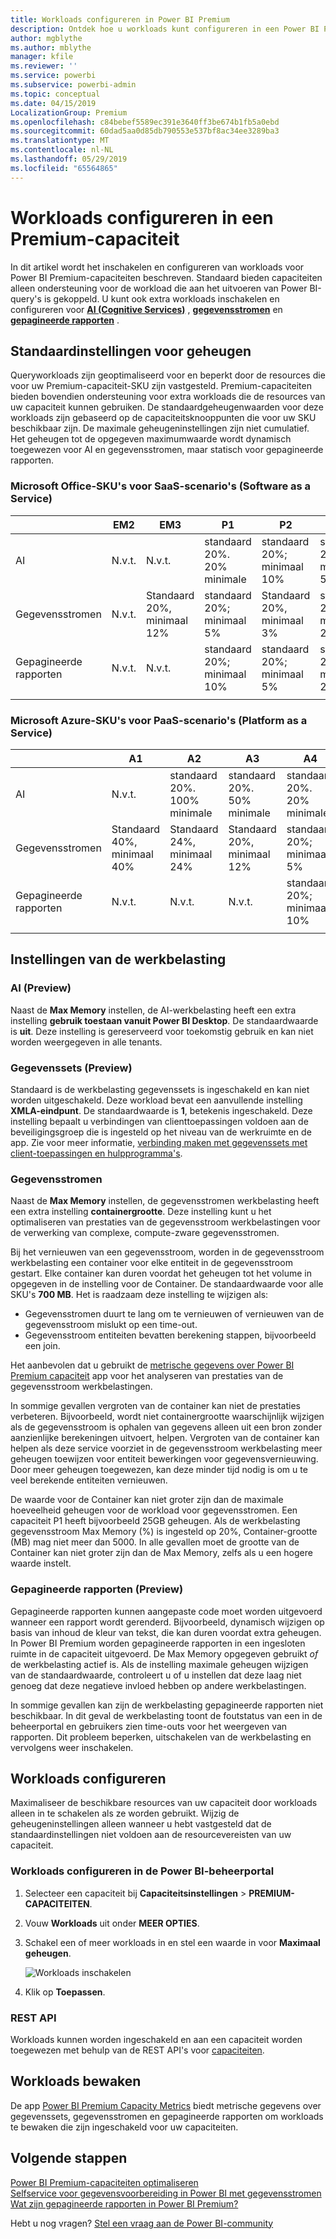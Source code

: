 ```yaml
---
title: Workloads configureren in Power BI Premium
description: Ontdek hoe u workloads kunt configureren in een Power BI Premium-capaciteit.
author: mgblythe
ms.author: mblythe
manager: kfile
ms.reviewer: ''
ms.service: powerbi
ms.subservice: powerbi-admin
ms.topic: conceptual
ms.date: 04/15/2019
LocalizationGroup: Premium
ms.openlocfilehash: c84bebef5589ec391e3640ff3be674b1fb5a0ebd
ms.sourcegitcommit: 60dad5aa0d85db790553e537bf8ac34ee3289ba3
ms.translationtype: MT
ms.contentlocale: nl-NL
ms.lasthandoff: 05/29/2019
ms.locfileid: "65564865"
---
```

# <a name="configure-workloads-in-a-premium-capacity"></a>Workloads configureren in een Premium-capaciteit

In dit artikel wordt het inschakelen en configureren van workloads voor Power BI Premium-capaciteiten beschreven. Standaard bieden capaciteiten alleen ondersteuning voor de workload die aan het uitvoeren van Power BI-query's is gekoppeld. U kunt ook extra workloads inschakelen en configureren voor **[AI (Cognitive Services)](service-cognitive-services.md)** , **[gegevensstromen](service-dataflows-overview.md#dataflow-capabilities-on-power-bi-premium)** en **[gepagineerde rapporten](paginated-reports-save-to-power-bi-service.md)** .

## <a name="default-memory-settings"></a>Standaardinstellingen voor geheugen

Queryworkloads zijn geoptimaliseerd voor en beperkt door de resources die voor uw Premium-capaciteit-SKU zijn vastgesteld. Premium-capaciteiten bieden bovendien ondersteuning voor extra workloads die de resources van uw capaciteit kunnen gebruiken. De standaardgeheugenwaarden voor deze workloads zijn gebaseerd op de capaciteitsknooppunten die voor uw SKU beschikbaar zijn. De maximale geheugeninstellingen zijn niet cumulatief. Het geheugen tot de opgegeven maximumwaarde wordt dynamisch toegewezen voor AI en gegevensstromen, maar statisch voor gepagineerde rapporten. 

### <a name="microsoft-office-skus-for-software-as-a-service-saas-scenarios"></a>Microsoft Office-SKU's voor SaaS-scenario's (Software as a Service)

|                     | EM2                      | EM3                       | P1                      | P2                       | P3                       |
|---------------------|--------------------------|--------------------------|-------------------------|--------------------------|--------------------------|
| AI | N.v.t. | N.v.t. | standaard 20%. 20% minimale | standaard 20%; minimaal 10% | standaard 20%; minimaal 5% |
| Gegevensstromen | N.v.t. |Standaard 20%, minimaal 12%  | standaard 20%; minimaal 5%  | Standaard 20%, minimaal 3% | standaard 20%; minimaal 2%  |
| Gepagineerde rapporten | N.v.t. |N.v.t. | standaard 20%; minimaal 10% | standaard 20%; minimaal 5% | standaard 20%; minimaal 2,5% |
| | | | | | |

### <a name="microsoft-azure-skus-for-platform-as-a-service-paas-scenarios"></a>Microsoft Azure-SKU's voor PaaS-scenario's (Platform as a Service)

|                  | A1                       | A2                       | A3                      | A4                       | A5                      | A6                        |
|-------------------|--------------------------|--------------------------|-------------------------|--------------------------|-------------------------|---------------------------|
| AI | N.v.t.                      | standaard 20%. 100% minimale                     | standaard 20%. 50% minimale                     | standaard 20%. 20% minimale | standaard 20%; minimaal 10% | standaard 20%; minimaal 5% |
| Gegevensstromen         | Standaard 40%, minimaal 40% | Standaard 24%, minimaal 24% | Standaard 20%, minimaal 12% | standaard 20%; minimaal 5%  | Standaard 20%, minimaal 3% | standaard 20%; minimaal 2%   |
| Gepagineerde rapporten | N.v.t.                      | N.v.t.                      | N.v.t.                     | standaard 20%; minimaal 10% | standaard 20%; minimaal 5% | standaard 20%; minimaal 2,5% |
| | | | | | |

## <a name="workload-settings"></a>Instellingen van de werkbelasting

### <a name="ai-preview"></a>AI (Preview)

Naast de **Max Memory** instellen, de AI-werkbelasting heeft een extra instelling **gebruik toestaan vanuit Power BI Desktop**. De standaardwaarde is **uit**. Deze instelling is gereserveerd voor toekomstig gebruik en kan niet worden weergegeven in alle tenants.

### <a name="datasets-preview"></a>Gegevenssets (Preview)

Standaard is de werkbelasting gegevenssets is ingeschakeld en kan niet worden uitgeschakeld. Deze workload bevat een aanvullende instelling **XMLA-eindpunt**. De standaardwaarde is **1**, betekenis ingeschakeld. Deze instelling bepaalt u verbindingen van clienttoepassingen voldoen aan de beveiligingsgroep die is ingesteld op het niveau van de werkruimte en de app. Zie voor meer informatie, [verbinding maken met gegevenssets met client-toepassingen en hulpprogramma's](service-premium-connect-tools.md).

### <a name="dataflows"></a>Gegevensstromen

Naast de **Max Memory** instellen, de gegevensstromen werkbelasting heeft een extra instelling **containergrootte**. Deze instelling kunt u het optimaliseren van prestaties van de gegevensstroom werkbelastingen voor de verwerking van complexe, compute-zware gegevensstromen.

Bij het vernieuwen van een gegevensstroom, worden in de gegevensstroom werkbelasting een container voor elke entiteit in de gegevensstroom gestart. Elke container kan duren voordat het geheugen tot het volume in opgegeven in de instelling voor de Container. De standaardwaarde voor alle SKU's **700 MB**. Het is raadzaam deze instelling te wijzigen als:

- Gegevensstromen duurt te lang om te vernieuwen of vernieuwen van de gegevensstroom mislukt op een time-out.
- Gegevensstroom entiteiten bevatten berekening stappen, bijvoorbeeld een join.  

Het aanbevolen dat u gebruikt de [metrische gegevens over Power BI Premium capaciteit](service-admin-premium-monitor-capacity.md) app voor het analyseren van prestaties van de gegevensstroom werkbelastingen. 

In sommige gevallen vergroten van de container kan niet de prestaties verbeteren. Bijvoorbeeld, wordt niet containergrootte waarschijnlijk wijzigen als de gegevensstroom is ophalen van gegevens alleen uit een bron zonder aanzienlijke berekeningen uitvoert, helpen. Vergroten van de container kan helpen als deze service voorziet in de gegevensstroom werkbelasting meer geheugen toewijzen voor entiteit bewerkingen voor gegevensvernieuwing. Door meer geheugen toegewezen, kan deze minder tijd nodig is om u te veel berekende entiteiten vernieuwen. 

De waarde voor de Container kan niet groter zijn dan de maximale hoeveelheid geheugen voor de workload voor gegevensstromen. Een capaciteit P1 heeft bijvoorbeeld 25GB geheugen. Als de werkbelasting gegevensstroom Max Memory (%) is ingesteld op 20%, Container-grootte (MB) mag niet meer dan 5000. In alle gevallen moet de grootte van de Container kan niet groter zijn dan de Max Memory, zelfs als u een hogere waarde instelt. 

### <a name="paginated-reports-preview"></a>Gepagineerde rapporten (Preview)

Gepagineerde rapporten kunnen aangepaste code moet worden uitgevoerd wanneer een rapport wordt gerenderd. Bijvoorbeeld, dynamisch wijzigen op basis van inhoud de kleur van tekst, die kan duren voordat extra geheugen. In Power BI Premium worden gepagineerde rapporten in een ingesloten ruimte in de capaciteit uitgevoerd. De Max Memory opgegeven gebruikt *of* de werkbelasting actief is. Als de instelling maximale geheugen wijzigen van de standaardwaarde, controleert u of u instellen dat deze laag niet genoeg dat deze negatieve invloed hebben op andere werkbelastingen.

In sommige gevallen kan zijn de werkbelasting gepagineerde rapporten niet beschikbaar. In dit geval de werkbelasting toont de foutstatus van een in de beheerportal en gebruikers zien time-outs voor het weergeven van rapporten. Dit probleem beperken, uitschakelen van de werkbelasting en vervolgens weer inschakelen.

## <a name="configure-workloads"></a>Workloads configureren

Maximaliseer de beschikbare resources van uw capaciteit door workloads alleen in te schakelen als ze worden gebruikt. Wijzig de geheugeninstellingen alleen wanneer u hebt vastgesteld dat de standaardinstellingen niet voldoen aan de resourcevereisten van uw capaciteit.  

### <a name="to-configure-workloads-in-the-power-bi-admin-portal"></a>Workloads configureren in de Power BI-beheerportal

1. Selecteer een capaciteit bij **Capaciteitsinstellingen** > **PREMIUM-CAPACITEITEN**.

1. Vouw **Workloads** uit onder **MEER OPTIES**.

1. Schakel een of meer workloads in en stel een waarde in voor **Maximaal geheugen**.   

    
    ![Workloads inschakelen](media/service-admin-premium-workloads/admin-portal-workloads.png)

1. Klik op **Toepassen**.

### <a name="rest-api"></a>REST API

Workloads kunnen worden ingeschakeld en aan een capaciteit worden toegewezen met behulp van de REST API's voor [capaciteiten](https://docs.microsoft.com/rest/api/power-bi/capacities).

## <a name="monitoring-workloads"></a>Workloads bewaken

De app [Power BI Premium Capacity Metrics](service-admin-premium-monitor-capacity.md) biedt metrische gegevens over gegevenssets, gegevensstromen en gepagineerde rapporten om workloads te bewaken die zijn ingeschakeld voor uw capaciteiten. 

## <a name="next-steps"></a>Volgende stappen

[Power BI Premium-capaciteiten optimaliseren](service-premium-capacity-optimize.md)     
[Selfservice voor gegevensvoorbereiding in Power BI met gegevensstromen](service-dataflows-overview.md)   
[Wat zijn gepagineerde rapporten in Power BI Premium?](paginated-reports-report-builder-power-bi.md)   

Hebt u nog vragen? [Stel een vraag aan de Power BI-community](http://community.powerbi.com/)